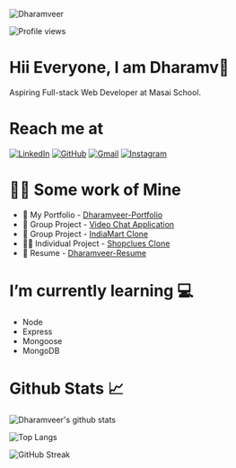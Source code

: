 ![Dharamveer](https://github.com/Dharamveer9457/Dharamveer9457/assets/115460337/ea535a46-7277-465c-ab23-593d8d5c7133)

![Profile views](https://komarev.com/ghpvc/?username=Dharamveer9457&color=brightgreen)

# Hii Everyone, I am Dharamv👋
Aspiring Full-stack Web Developer at Masai School.

# Reach me at 
[![LinkedIn](https://img.shields.io/badge/linkedin-%230077B5.svg?style=for-the-badge&logo=linkedin&logoColor=white)](https://www.linkedin.com/in/dharam-veer-726366245/)
[![GitHub](https://img.shields.io/badge/github-%23121011.svg?style=for-the-badge&logo=github&logoColor=white)](https://github.com/Dharamveer9457)
[![Gmail](https://img.shields.io/badge/Gmail-D14836?style=for-the-badge&logo=gmail&logoColor=white)](https://mail.google.com/mail/u/0/#inbox?compose=new)
[![Instagram](https://img.shields.io/badge/Instagram-%23E4405F.svg?style=for-the-badge&logo=Instagram&logoColor=white)](https://www.instagram.com/veer_9457)

# 👨‍💻 Some work of Mine
- 💼 My Portfolio - [Dharamveer-Portfolio](https://dharamveer9457.github.io/)
- 🤝 Group Project - [Video Chat Application](https://github.com/Dharamveer9457/VLink-VideoChattingApp)
- 🤝 Group Project - [IndiaMart Clone](https://github.com/Dharamveer9457/makeshift-protest-7826)
- 👨‍💻 Individual Project - [Shopclues Clone](https://github.com/Dharamveer9457/literate-needle-3714)
- 📃 Resume - [Dharamveer-Resume](https://drive.google.com/file/d/1HKytUmy2AFOwGkGJ8l4au2SjvRfsUaK8/view?usp=sharing)

# I’m currently learning 💻
- Node<br>
- Express<br>
- Mongoose<br>
- MongoDB

# Github Stats 📈
![Dharamveer's github stats](https://github-readme-stats.vercel.app/api?username=Dharamveer9457)

![Top Langs](https://github-readme-stats.vercel.app/api/top-langs/?username=Dharamveer9457)

![GitHub Streak](https://github-readme-streak-stats.herokuapp.com?user=Dharamveer9457)


<!-- **Dharamveer9457/Dharamveer9457** is a ✨ _special_ ✨ repository because its `README.md` (this file) appears on your GitHub profile. -->






